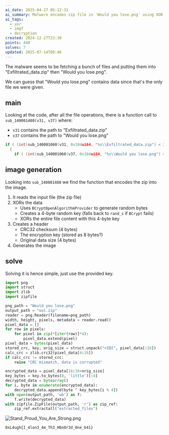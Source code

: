 ```yaml
---
ai_date: 2025-04-27 05:12:31
ai_summary: Malware encodes zip file in 'Would you lose.png' using XOR encryption with a 4-byte key; solved by extracting and decrypting the image
ai_tags:
  - xor
  - imgf
  - decryption
created: 2024-12-27T23:30
points: 440
solves: 7
updated: 2025-07-14T09:46
---
```


The malware seems to be fetching a bunch of files and putting them into "Exfiltrated_data.zip" then "Would you lose.png".

We can guess that "Would you lose.png" contains data since that's the only file we were given.
## main

Looking at the code, after all the file operations, there is a function call to `sub_140001480(v31, v37)` where:

- `v31` contains the path to "Exfiltrated_data.zip"
- `v37` contains the path to "Would you lose.png"

```c [somewhere above]
if ( (int)sub_140001060(v31, 0x104ui64, "%s\\Exfiltrated_data.zip") < 260 )
  {
    if ( (int)sub_140001060(v37, 0x104ui64, "%s\\Would you lose.png") >= 260 )
```

## image generation
Looking into `sub_140001480` we find the function that encodes the zip into the image.

1. It reads the input file (the zip file)
2. XORs the data
    - Uses `BCryptOpenAlgorithmProvider` to generate random bytes
    - Creates a 4-byte random key (falls back to `rand_s` if `BCrypt` fails)
    - XORs the entire file content with this 4-byte key
3. Creates a header
	- CRC32 checksum (4 bytes)
	- The encryption key (stored as 8 bytes?)
	- Original data size (4 bytes)
4. Generates the image

## solve

Solving it is hence simple, just use the provided key.

```python
import png
import struct
import zlib
import zipfile

png_path = "Would you lose.png"
output_path = "out.zip"
reader = png.Reader(filename=png_path)
width, height, pixels, metadata = reader.read()
pixel_data = []
for row in pixels:
    for pixel in zip(*[iter(row)]*4):
        pixel_data.extend(pixel)
pixel_data = bytes(pixel_data)
stored_crc, key, orig_size = struct.unpack("<IQI", pixel_data[:16])
calc_crc = zlib.crc32(pixel_data[4:16])
if calc_crc != stored_crc:
    raise "CRC mismatch, data is corrupted"

encrypted_data = pixel_data[16:16+orig_size]
key_bytes = key.to_bytes(8, 'little')[:4]
decrypted_data = bytearray()
for i, byte in enumerate(encrypted_data):
    decrypted_data.append(byte ^ key_bytes[i % 4])
with open(output_path, 'wb') as f:
    f.write(decrypted_data)
with zipfile.ZipFile(output_path, 'r') as zip_ref:
    zip_ref.extractall("extracted_files")
```

![Stand_Proud_You_Are_Strong.png](https://res.cloudinary.com/kumonochisanaka/image/upload/v1735361259/2024/12/7a65b4ee07cc4ad1e3be82d3ed985cd3.jpg)

```flag
0xL4ugh{I_4lon3_4m_Th3_H0n0r3d_0ne_641}
```